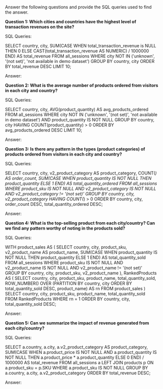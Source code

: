 Answer the following questions and provide the SQL queries used to find the answer.

    
**Question 1: Which cities and countries have the highest level of transaction revenues on the site?**


SQL Queries:

SELECT 
    country,
    city,
    SUM(CASE 
        WHEN total_transaction_revenue is NULL THEN 0 
        ELSE CAST(total_transaction_revenue AS NUMERIC) / 1000000 
    END) AS total_revenue
FROM all_sessions
WHERE city NOT IN ('unknown', '(not set)', 'not available in demo dataset')
GROUP BY country, city
ORDER BY total_revenue DESC
LIMIT 10;



Answer:






**Question 2: What is the average number of products ordered from visitors in each city and country?**


SQL Queries:

SELECT 
    country,
    city,
    AVG(product_quantity) AS avg_products_ordered
FROM all_sessions
WHERE city NOT IN ('unknown', '(not set)', 'not available in demo dataset')
  AND product_quantity IS NOT NULL
GROUP BY country, city
HAVING COUNT(product_quantity) > 0
ORDER BY avg_products_ordered DESC
LIMIT 10;




Answer:





**Question 3: Is there any pattern in the types (product categories) of products ordered from visitors in each city and country?**


SQL Queries:

SELECT
    country,
    city,
    v2_product_category AS product_category,
    COUNT(*) AS order_count,
    SUM(CASE WHEN product_quantity IS NOT NULL THEN product_quantity ELSE 1 END) AS total_quantity_ordered
FROM all_sessions
WHERE product_sku IS NOT NULL
    AND v2_product_category IS NOT NULL
    AND v2_product_category != '(not set)'
GROUP BY country, city, v2_product_category
HAVING COUNT(*) > 0
ORDER BY country, city, order_count DESC, total_quantity_ordered DESC;


Answer:





**Question 4: What is the top-selling product from each city/country? Can we find any pattern worthy of noting in the products sold?**


SQL Queries:

WITH product_sales AS (
    SELECT
        country,
        city,
        product_sku,
        v2_product_name AS product_name,
        SUM(CASE WHEN product_quantity IS NOT NULL THEN product_quantity ELSE 1 END) AS total_quantity_sold
    FROM all_sessions
    WHERE product_sku IS NOT NULL
        AND v2_product_name IS NOT NULL
        AND v2_product_name != '(not set)'
    GROUP BY country, city, product_sku, v2_product_name
),
RankedProducts AS (
    SELECT
        country,
        city,
        product_sku,
        product_name,
        total_quantity_sold,
        ROW_NUMBER() OVER (PARTITION BY country, city ORDER BY total_quantity_sold DESC, product_name) AS rn
    FROM product_sales
)
SELECT
    country,
    city,
    product_sku,
    product_name,
    total_quantity_sold
FROM RankedProducts
WHERE rn = 1
ORDER BY country, city, total_quantity_sold DESC;


Answer:





**Question 5: Can we summarize the impact of revenue generated from each city/country?**

SQL Queries:

SELECT
    a.country,
    a.city,
    a.v2_product_category AS product_category,
    SUM(CASE 
        WHEN a.product_price IS NOT NULL AND a.product_quantity IS NOT NULL 
        THEN a.product_price * a.product_quantity 
        ELSE 0 
    END) / 1000000 AS total_revenue
FROM all_sessions a
LEFT JOIN products p ON a.product_sku = p.SKU
WHERE a.product_sku IS NOT NULL
GROUP BY a.country, a.city, a.v2_product_category
ORDER BY total_revenue DESC;


Answer:








